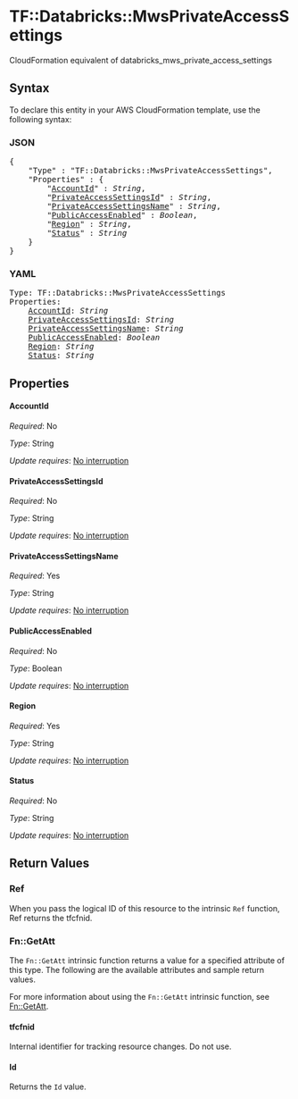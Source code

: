 # TF::Databricks::MwsPrivateAccessSettings

CloudFormation equivalent of databricks_mws_private_access_settings

## Syntax

To declare this entity in your AWS CloudFormation template, use the following syntax:

### JSON

<pre>
{
    "Type" : "TF::Databricks::MwsPrivateAccessSettings",
    "Properties" : {
        "<a href="#accountid" title="AccountId">AccountId</a>" : <i>String</i>,
        "<a href="#privateaccesssettingsid" title="PrivateAccessSettingsId">PrivateAccessSettingsId</a>" : <i>String</i>,
        "<a href="#privateaccesssettingsname" title="PrivateAccessSettingsName">PrivateAccessSettingsName</a>" : <i>String</i>,
        "<a href="#publicaccessenabled" title="PublicAccessEnabled">PublicAccessEnabled</a>" : <i>Boolean</i>,
        "<a href="#region" title="Region">Region</a>" : <i>String</i>,
        "<a href="#status" title="Status">Status</a>" : <i>String</i>
    }
}
</pre>

### YAML

<pre>
Type: TF::Databricks::MwsPrivateAccessSettings
Properties:
    <a href="#accountid" title="AccountId">AccountId</a>: <i>String</i>
    <a href="#privateaccesssettingsid" title="PrivateAccessSettingsId">PrivateAccessSettingsId</a>: <i>String</i>
    <a href="#privateaccesssettingsname" title="PrivateAccessSettingsName">PrivateAccessSettingsName</a>: <i>String</i>
    <a href="#publicaccessenabled" title="PublicAccessEnabled">PublicAccessEnabled</a>: <i>Boolean</i>
    <a href="#region" title="Region">Region</a>: <i>String</i>
    <a href="#status" title="Status">Status</a>: <i>String</i>
</pre>

## Properties

#### AccountId

_Required_: No

_Type_: String

_Update requires_: [No interruption](https://docs.aws.amazon.com/AWSCloudFormation/latest/UserGuide/using-cfn-updating-stacks-update-behaviors.html#update-no-interrupt)

#### PrivateAccessSettingsId

_Required_: No

_Type_: String

_Update requires_: [No interruption](https://docs.aws.amazon.com/AWSCloudFormation/latest/UserGuide/using-cfn-updating-stacks-update-behaviors.html#update-no-interrupt)

#### PrivateAccessSettingsName

_Required_: Yes

_Type_: String

_Update requires_: [No interruption](https://docs.aws.amazon.com/AWSCloudFormation/latest/UserGuide/using-cfn-updating-stacks-update-behaviors.html#update-no-interrupt)

#### PublicAccessEnabled

_Required_: No

_Type_: Boolean

_Update requires_: [No interruption](https://docs.aws.amazon.com/AWSCloudFormation/latest/UserGuide/using-cfn-updating-stacks-update-behaviors.html#update-no-interrupt)

#### Region

_Required_: Yes

_Type_: String

_Update requires_: [No interruption](https://docs.aws.amazon.com/AWSCloudFormation/latest/UserGuide/using-cfn-updating-stacks-update-behaviors.html#update-no-interrupt)

#### Status

_Required_: No

_Type_: String

_Update requires_: [No interruption](https://docs.aws.amazon.com/AWSCloudFormation/latest/UserGuide/using-cfn-updating-stacks-update-behaviors.html#update-no-interrupt)

## Return Values

### Ref

When you pass the logical ID of this resource to the intrinsic `Ref` function, Ref returns the tfcfnid.

### Fn::GetAtt

The `Fn::GetAtt` intrinsic function returns a value for a specified attribute of this type. The following are the available attributes and sample return values.

For more information about using the `Fn::GetAtt` intrinsic function, see [Fn::GetAtt](https://docs.aws.amazon.com/AWSCloudFormation/latest/UserGuide/intrinsic-function-reference-getatt.html).

#### tfcfnid

Internal identifier for tracking resource changes. Do not use.

#### Id

Returns the <code>Id</code> value.

